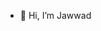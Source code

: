 - 👋 Hi, I’m Jawwad

<!---
jawwadalam-cart/jawwadalam-cart is a ✨ special ✨ repository because its `README.md` (this file) appears on your GitHub profile.
You can click the Preview link to take a look at your changes.
--->

